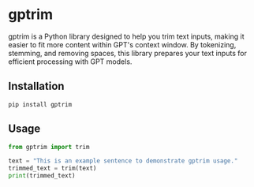 # gptrim

gptrim is a Python library designed to help you trim text inputs, making it easier to fit more content within GPT's context window. By tokenizing, stemming, and removing spaces, this library prepares your text inputs for efficient processing with GPT models.

## Installation

```commandline
pip install gptrim
```

## Usage

```python
from gptrim import trim

text = "This is an example sentence to demonstrate gptrim usage."
trimmed_text = trim(text)
print(trimmed_text)
```